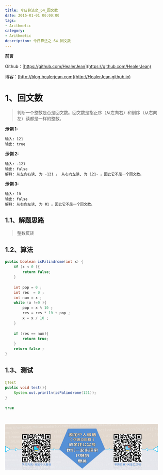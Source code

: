 ```yaml
---
title: 今日算法之_64_回文数
date: 2015-01-01 00:00:00
tags: 
- Arithmetic
category: 
- Arithmetic
description: 今日算法之_64_回文数
---
```


**前言**     

 Github：[https://github.com/HealerJean](https://github.com/HealerJean)         

 博客：[http://blog.healerjean.com](http://HealerJean.github.io)          



# 1、回文数
> 判断一个整数是否是回文数。回文数是指正序（从左向右）和倒序（从右向左）读都是一样的整数。
>
> 

**示例 1:**

```
输入: 121
输出: true
```

**示例 2:**

```
输入: -121
输出: false
解释: 从左向右读, 为 -121 。 从右向左读, 为 121- 。因此它不是一个回文数。
```

**示例 3:**

```
输入: 10
输出: false
解释: 从右向左读, 为 01 。因此它不是一个回文数。
```

## 1.1、解题思路 

> 整数反转



## 1.2、算法

```java
public boolean isPalindrome(int x) {
    if (x < 0 ){
        return false;
    }

    int pop = 0 ;
    int res  = 0 ;
    int num = x ;
    while (x !=0 ){
        pop = x % 10 ;
        res = res * 10 + pop ;
        x = x / 10 ;
    }

    if (res == num){
        return true;
    }
    return false ;
}
```




## 1.3、测试 

```java
@Test
public void test(){
    System.out.println(isPalindrome(121));
}

true
```



​          

![ContactAuthor](https://raw.githubusercontent.com/HealerJean/HealerJean.github.io/master/assets/img/artical_bottom.jpg)



<link rel="stylesheet" href="https://unpkg.com/gitalk/dist/gitalk.css">

<script src="https://unpkg.com/gitalk@latest/dist/gitalk.min.js"></script> 
<div id="gitalk-container"></div>    
 <script type="text/javascript">
    var gitalk = new Gitalk({
		clientID: `1d164cd85549874d0e3a`,
		clientSecret: `527c3d223d1e6608953e835b547061037d140355`,
		repo: `HealerJean.github.io`,
		owner: 'HealerJean',
		admin: ['HealerJean'],
		id: 'jlYL5RUwsuEHCGWh',
    });
    gitalk.render('gitalk-container');
</script> 
